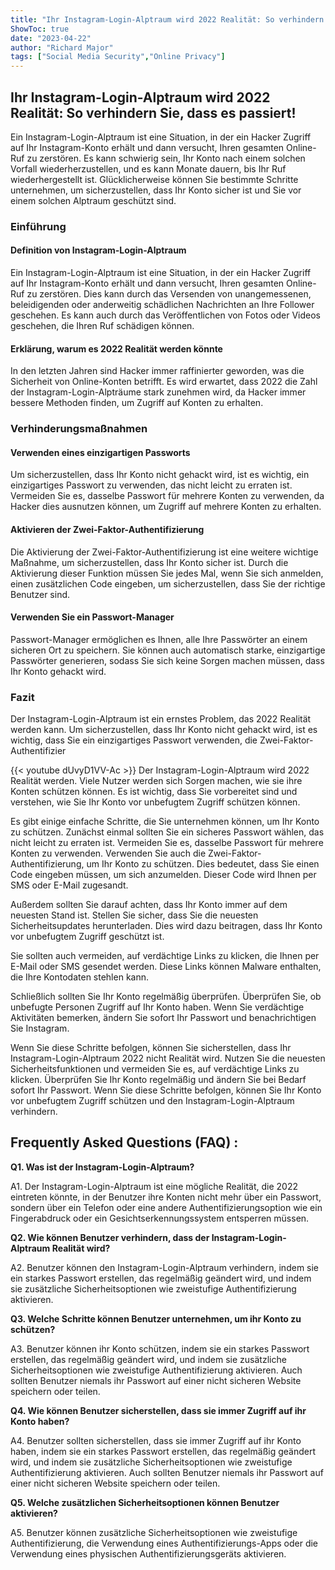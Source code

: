 ```yaml
---
title: "Ihr Instagram-Login-Alptraum wird 2022 Realität: So verhindern Sie, dass es passiert!"
ShowToc: true 
date: "2023-04-22"
author: "Richard Major" 
tags: ["Social Media Security","Online Privacy"]
---
```

## Ihr Instagram-Login-Alptraum wird 2022 Realität: So verhindern Sie, dass es passiert!

Ein Instagram-Login-Alptraum ist eine Situation, in der ein Hacker Zugriff auf Ihr Instagram-Konto erhält und dann versucht, Ihren gesamten Online-Ruf zu zerstören. Es kann schwierig sein, Ihr Konto nach einem solchen Vorfall wiederherzustellen, und es kann Monate dauern, bis Ihr Ruf wiederhergestellt ist. Glücklicherweise können Sie bestimmte Schritte unternehmen, um sicherzustellen, dass Ihr Konto sicher ist und Sie vor einem solchen Alptraum geschützt sind.

### Einführung

#### Definition von Instagram-Login-Alptraum

Ein Instagram-Login-Alptraum ist eine Situation, in der ein Hacker Zugriff auf Ihr Instagram-Konto erhält und dann versucht, Ihren gesamten Online-Ruf zu zerstören. Dies kann durch das Versenden von unangemessenen, beleidigenden oder anderweitig schädlichen Nachrichten an Ihre Follower geschehen. Es kann auch durch das Veröffentlichen von Fotos oder Videos geschehen, die Ihren Ruf schädigen können.

#### Erklärung, warum es 2022 Realität werden könnte

In den letzten Jahren sind Hacker immer raffinierter geworden, was die Sicherheit von Online-Konten betrifft. Es wird erwartet, dass 2022 die Zahl der Instagram-Login-Alpträume stark zunehmen wird, da Hacker immer bessere Methoden finden, um Zugriff auf Konten zu erhalten.

### Verhinderungsmaßnahmen

#### Verwenden eines einzigartigen Passworts

Um sicherzustellen, dass Ihr Konto nicht gehackt wird, ist es wichtig, ein einzigartiges Passwort zu verwenden, das nicht leicht zu erraten ist. Vermeiden Sie es, dasselbe Passwort für mehrere Konten zu verwenden, da Hacker dies ausnutzen können, um Zugriff auf mehrere Konten zu erhalten.

#### Aktivieren der Zwei-Faktor-Authentifizierung

Die Aktivierung der Zwei-Faktor-Authentifizierung ist eine weitere wichtige Maßnahme, um sicherzustellen, dass Ihr Konto sicher ist. Durch die Aktivierung dieser Funktion müssen Sie jedes Mal, wenn Sie sich anmelden, einen zusätzlichen Code eingeben, um sicherzustellen, dass Sie der richtige Benutzer sind.

#### Verwenden Sie ein Passwort-Manager

Passwort-Manager ermöglichen es Ihnen, alle Ihre Passwörter an einem sicheren Ort zu speichern. Sie können auch automatisch starke, einzigartige Passwörter generieren, sodass Sie sich keine Sorgen machen müssen, dass Ihr Konto gehackt wird.

### Fazit

Der Instagram-Login-Alptraum ist ein ernstes Problem, das 2022 Realität werden kann. Um sicherzustellen, dass Ihr Konto nicht gehackt wird, ist es wichtig, dass Sie ein einzigartiges Passwort verwenden, die Zwei-Faktor-Authentifizier

{{< youtube dUvyD1VV-Ac >}} 
Der Instagram-Login-Alptraum wird 2022 Realität werden. Viele Nutzer werden sich Sorgen machen, wie sie ihre Konten schützen können. Es ist wichtig, dass Sie vorbereitet sind und verstehen, wie Sie Ihr Konto vor unbefugtem Zugriff schützen können.

Es gibt einige einfache Schritte, die Sie unternehmen können, um Ihr Konto zu schützen. Zunächst einmal sollten Sie ein sicheres Passwort wählen, das nicht leicht zu erraten ist. Vermeiden Sie es, dasselbe Passwort für mehrere Konten zu verwenden. Verwenden Sie auch die Zwei-Faktor-Authentifizierung, um Ihr Konto zu schützen. Dies bedeutet, dass Sie einen Code eingeben müssen, um sich anzumelden. Dieser Code wird Ihnen per SMS oder E-Mail zugesandt.

Außerdem sollten Sie darauf achten, dass Ihr Konto immer auf dem neuesten Stand ist. Stellen Sie sicher, dass Sie die neuesten Sicherheitsupdates herunterladen. Dies wird dazu beitragen, dass Ihr Konto vor unbefugtem Zugriff geschützt ist.

Sie sollten auch vermeiden, auf verdächtige Links zu klicken, die Ihnen per E-Mail oder SMS gesendet werden. Diese Links können Malware enthalten, die Ihre Kontodaten stehlen kann.

Schließlich sollten Sie Ihr Konto regelmäßig überprüfen. Überprüfen Sie, ob unbefugte Personen Zugriff auf Ihr Konto haben. Wenn Sie verdächtige Aktivitäten bemerken, ändern Sie sofort Ihr Passwort und benachrichtigen Sie Instagram.

Wenn Sie diese Schritte befolgen, können Sie sicherstellen, dass Ihr Instagram-Login-Alptraum 2022 nicht Realität wird. Nutzen Sie die neuesten Sicherheitsfunktionen und vermeiden Sie es, auf verdächtige Links zu klicken. Überprüfen Sie Ihr Konto regelmäßig und ändern Sie bei Bedarf sofort Ihr Passwort. Wenn Sie diese Schritte befolgen, können Sie Ihr Konto vor unbefugtem Zugriff schützen und den Instagram-Login-Alptraum verhindern.

## Frequently Asked Questions (FAQ) :
**Q1. Was ist der Instagram-Login-Alptraum?**

A1. Der Instagram-Login-Alptraum ist eine mögliche Realität, die 2022 eintreten könnte, in der Benutzer ihre Konten nicht mehr über ein Passwort, sondern über ein Telefon oder eine andere Authentifizierungsoption wie ein Fingerabdruck oder ein Gesichtserkennungssystem entsperren müssen.

**Q2. Wie können Benutzer verhindern, dass der Instagram-Login-Alptraum Realität wird?**

A2. Benutzer können den Instagram-Login-Alptraum verhindern, indem sie ein starkes Passwort erstellen, das regelmäßig geändert wird, und indem sie zusätzliche Sicherheitsoptionen wie zweistufige Authentifizierung aktivieren.

**Q3. Welche Schritte können Benutzer unternehmen, um ihr Konto zu schützen?**

A3. Benutzer können ihr Konto schützen, indem sie ein starkes Passwort erstellen, das regelmäßig geändert wird, und indem sie zusätzliche Sicherheitsoptionen wie zweistufige Authentifizierung aktivieren. Auch sollten Benutzer niemals ihr Passwort auf einer nicht sicheren Website speichern oder teilen.

**Q4. Wie können Benutzer sicherstellen, dass sie immer Zugriff auf ihr Konto haben?**

A4. Benutzer sollten sicherstellen, dass sie immer Zugriff auf ihr Konto haben, indem sie ein starkes Passwort erstellen, das regelmäßig geändert wird, und indem sie zusätzliche Sicherheitsoptionen wie zweistufige Authentifizierung aktivieren. Auch sollten Benutzer niemals ihr Passwort auf einer nicht sicheren Website speichern oder teilen.

**Q5. Welche zusätzlichen Sicherheitsoptionen können Benutzer aktivieren?**

A5. Benutzer können zusätzliche Sicherheitsoptionen wie zweistufige Authentifizierung, die Verwendung eines Authentifizierungs-Apps oder die Verwendung eines physischen Authentifizierungsgeräts aktivieren.




